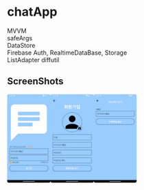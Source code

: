 # chatApp
MVVM  
safeArgs  
DataStore  
Firebase Auth, RealtimeDataBase, Storage  
ListAdapter diffutil

## ScreenShots
<img src = "https://github.com/rnqhqaltjs/chatApp/blob/master/github_images/login.png" width="20%" height="20%"><img src = "https://github.com/rnqhqaltjs/chatApp/blob/master/github_images/register.png" width="20%" height="20%"><img src = "https://github.com/rnqhqaltjs/chatApp/blob/master/github_images/password_search.png" width="20%" height="20%">
